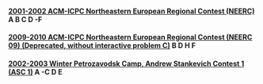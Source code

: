 #### [2001-2002 ACM-ICPC Northeastern European Regional Contest (NEERC)](https://codeforces.com/gym/100002) A B C D -F

#### [2009-2010 ACM-ICPC Northeastern European Regional Contest (NEERC 09) (Deprecated, without interactive problem C)](https://codeforces.com/gym/100069) B D H F

#### [2002-2003 Winter Petrozavodsk Camp, Andrew Stankevich Contest 1 (ASC 1)](https://codeforces.com/gym/100199) A -C D E

